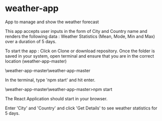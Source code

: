 # weather-app
App to manage and show the weather forecast

This app accepts user inputs in the form of City and Country name and renders the following data :
Weather Statistics (Mean, Mode, Min and Max) over a duration of 5 days.

To start the app :
Click on Clone or download repository.
Once the folder is saved in your system, open terminal and ensure that you are in the correct location (weather-app-master)

\weather-app-master\weather-app-master

In the terminal, type 'npm start' and hit enter.

\weather-app-master\weather-app-master>npm start

The React Application should start in your browser.


Enter 'City' and 'Country' and click 'Get Details' to see weather statistics for 5 days.
